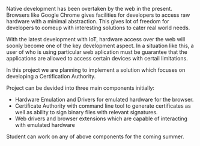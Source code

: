 Native development has been overtaken by the web in the present. Browsers like 
Google Chrome gives facilities for developers to access raw hardware with a 
minimal abstraction. This gives lot of freedom for developers to comeup with 
interesting solutions to cater real world needs.

With the latest development with IoT, hardware access over the web will soonly 
become one of the key development aspect. In a situation like this, a user of who
is using particular web aplication must be guarantee that the applications are 
allowed to access certain devices with certail limitations.

In this project we are planning to implement a solution which focuses on 
developing a Certification Authority.

Project can be devided into three main components initially:

* Hardware Emulation and Drivers for emulated hardware for the browser.
* Certificate Authority with command line tool to generate certificates as well as ability to sign binary files with relevant signatures.
* Web drivers and browser extensions which are capable of interacting with emulated hardware

Student can work on any of above components for the coming summer. 